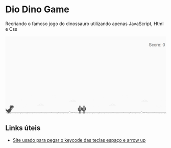 # Dio Dino Game
Recriando o famoso jogo do dinossauro utilizando apenas JavaScript, Html e Css

![screenshot](img/example.png?raw=true "screenshot")

## Links úteis

* [Site usado para pegar o keycode das teclas espaço e arrow up](https://www.toptal.com/developers/keycode)
